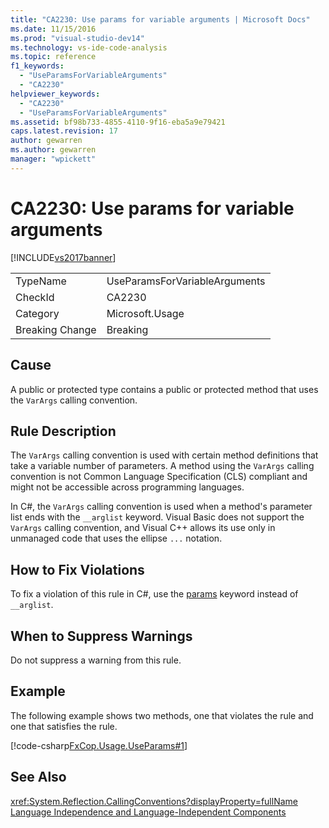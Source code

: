 ```yaml
---
title: "CA2230: Use params for variable arguments | Microsoft Docs"
ms.date: 11/15/2016
ms.prod: "visual-studio-dev14"
ms.technology: vs-ide-code-analysis
ms.topic: reference
f1_keywords:
  - "UseParamsForVariableArguments"
  - "CA2230"
helpviewer_keywords:
  - "CA2230"
  - "UseParamsForVariableArguments"
ms.assetid: bf98b733-4855-4110-9f16-eba5a9e79421
caps.latest.revision: 17
author: gewarren
ms.author: gewarren
manager: "wpickett"
---
```

# CA2230: Use params for variable arguments
[!INCLUDE[vs2017banner](../includes/vs2017banner.md)]

|||
|-|-|
|TypeName|UseParamsForVariableArguments|
|CheckId|CA2230|
|Category|Microsoft.Usage|
|Breaking Change|Breaking|

## Cause
 A public or protected type contains a public or protected method that uses the `VarArgs` calling convention.

## Rule Description
 The `VarArgs` calling convention is used with certain method definitions that take a variable number of parameters. A method using the `VarArgs` calling convention is not Common Language Specification (CLS) compliant and might not be accessible across programming languages.

 In C#, the `VarArgs` calling convention is used when a method's parameter list ends with the `__arglist` keyword. Visual Basic does not support the `VarArgs` calling convention, and Visual C++  allows its use only in unmanaged code that uses the ellipse `...` notation.

## How to Fix Violations
 To fix a violation of this rule in C#, use the [params](https://msdn.microsoft.com/library/1690815e-b52b-4967-8380-5780aff08012) keyword instead of `__arglist`.

## When to Suppress Warnings
 Do not suppress a warning from this rule.

## Example
 The following example shows two methods, one that violates the rule and one that satisfies the rule.

 [!code-csharp[FxCop.Usage.UseParams#1](../snippets/csharp/VS_Snippets_CodeAnalysis/FxCop.Usage.UseParams/cs/FxCop.Usage.UseParams.cs#1)]

## See Also
 <xref:System.Reflection.CallingConventions?displayProperty=fullName>
 [Language Independence and Language-Independent Components](https://msdn.microsoft.com/library/4f0b77d0-4844-464f-af73-6e06bedeafc6)
